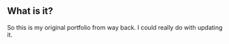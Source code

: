 ## What is it?

So this is my original portfolio from way back. I could really do with updating it.
